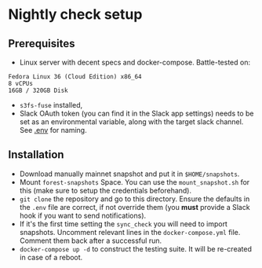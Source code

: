 # Nightly check setup
## Prerequisites
* Linux server with decent specs and docker-compose. Battle-tested on:
```
Fedora Linux 36 (Cloud Edition) x86_64
8 vCPUs
16GB / 320GB Disk
```
* `s3fs-fuse` installed,
* Slack OAuth token (you can find it in the Slack app settings) needs to be set as an environmental variable, along with the target slack channel. See [.env](.env) for naming.

## Installation
* Download manually mainnet snapshot and put it in `$HOME/snapshots`. 
* Mount `forest-snapshots` Space. You can use the `mount_snapshot.sh` for this (make sure to setup the credentials beforehand).
* `git clone` the repository and go to this directory. Ensure the defaults in the `.env` file are correct, if not override them (you **must** provide a Slack hook if you want to send notifications).
* If it's the first time setting the `sync_check` you will need to import snapshots. Uncomment relevant lines in the `docker-compose.yml` file. Comment them back after a successful run.
* `docker-compose up -d` to construct the testing suite. It will be re-created in case of a reboot.
